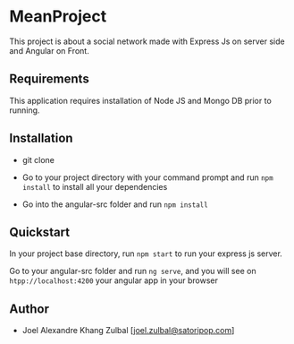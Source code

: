 # MeanProject

This project is about a social network made with Express Js on server side and Angular on Front. 

## Requirements

This application requires installation of Node JS and Mongo DB prior to running.

## Installation

- git clone

- Go to your project directory with your command prompt and run `npm install` to install all your dependencies

- Go into the angular-src folder and run `npm install`

## Quickstart

In your project base directory, run `npm start` to run your express js server.

Go to your angular-src folder and run `ng serve`, and you will see on `htpp://localhost:4200` your angular app in your browser

## Author

- Joel Alexandre Khang Zulbal [joel.zulbal@satoripop.com]
